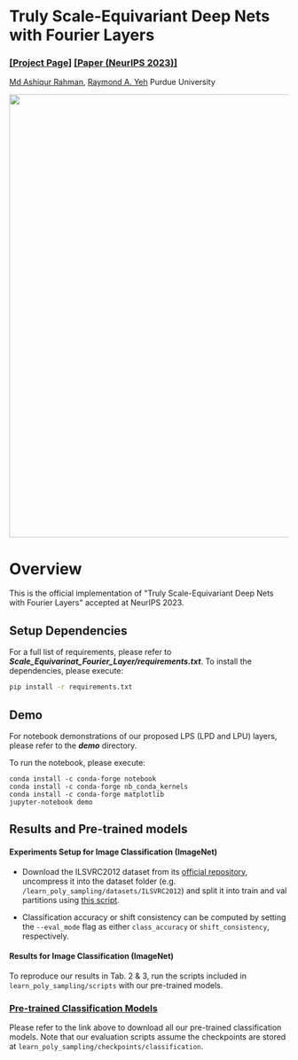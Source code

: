 # Truly Scale-Equivariant Deep Nets with Fourier Layers

### [[Project Page]](TBA) [[Paper (NeurIPS 2023)]](https://neurips.cc/virtual/2023/poster/71980)

[Md Ashiqur Rahman](https://sites.google.com/view/ashiqurrahman/curriculum-vitae?authuser=0),
[Raymond A. Yeh](https://www.raymond-yeh.com/)
Purdue University

<p align="center">
<img src='https://raymondyeh07.github.io/learnable_polyphase_sampling/resource/pipeline.png' width=800>
</p>


# Overview
This is the official implementation of "Truly Scale-Equivariant Deep Nets with Fourier Layers" accepted at NeurIPS 2023.

## Setup Dependencies
For a full list of requirements, please refer to ***Scale_Equivarinat_Fourier_Layer/requirements.txt***. To install the dependencies, please execute:

```bash
pip install -r requirements.txt
```


## Demo
For notebook demonstrations of our proposed LPS (LPD and LPU) layers, please refer to the ***demo*** directory.

To run the notebook, please execute:
```
conda install -c conda-forge notebook
conda install -c conda-forge nb_conda_kernels
conda install -c conda-forge matplotlib
jupyter-notebook demo
```

## Results and Pre-trained models

#### Experiments Setup for Image Classification (ImageNet)

- Download the ILSVRC2012 dataset from its [official repository](https://image-net.org/challenges/LSVRC/2012/), uncompress it into the dataset folder (e.g. `/learn_poly_sampling/datasets/ILSVRC2012`) and split it into train and val partitions using [this script](https://raw.githubusercontent.com/soumith/imagenetloader.torch/master/valprep.sh).

- Classification accuracy or shift consistency can be computed by setting the `--eval_mode` flag as either `class_accuracy` or `shift_consistency`, respectively.

#### Results for Image Classification (ImageNet)
To reproduce our results in Tab. 2 \& 3, run the scripts included in ```learn_poly_sampling/scripts``` with our pre-trained models.

### [Pre-trained Classification Models](https://uofi.box.com/s/pql7u3c7x8zifp0m46xhe2uduwwazcad)
Please refer to the link above to download all our pre-trained classification models. Note that our evaluation scripts assume the checkpoints are stored at ```learn_poly_sampling/checkpoints/classification```.